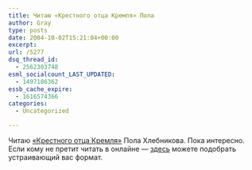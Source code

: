 ```yaml
---
title: Читаю «Крестного отца Кремля» Пола
author: Gray
type: posts
date: 2004-10-02T15:21:04+00:00
excerpt:
url: /5277
dsq_thread_id:
  - 2562303748
esml_socialcount_LAST_UPDATED:
  - 1497186362
essb_cache_expire:
  - 1616574366
categories:
  - Uncategorized

---
```








Читаю <a href="http://www.ozon.ru/context/detail/id/122626/?partner=searchengines" title="Крёстный отец Кремля Борис Березовский, или история разграбления России" target="_blank">&#171;Крестного отца Кремля&#187;</a> Пола Хлебникова. Пока интересно.  
Если кому не претит читать в онлайне &#8212; <a href="http://www.fictionbook.ru/en/author/hlebnikov_pavel/kriestniyyi_otec_kremlya_boris_berezovskiyi_ili_istoriya_razgrableniya_rossii/" target="_blank">здесь</a> можете подобрать устраивающий вас формат.